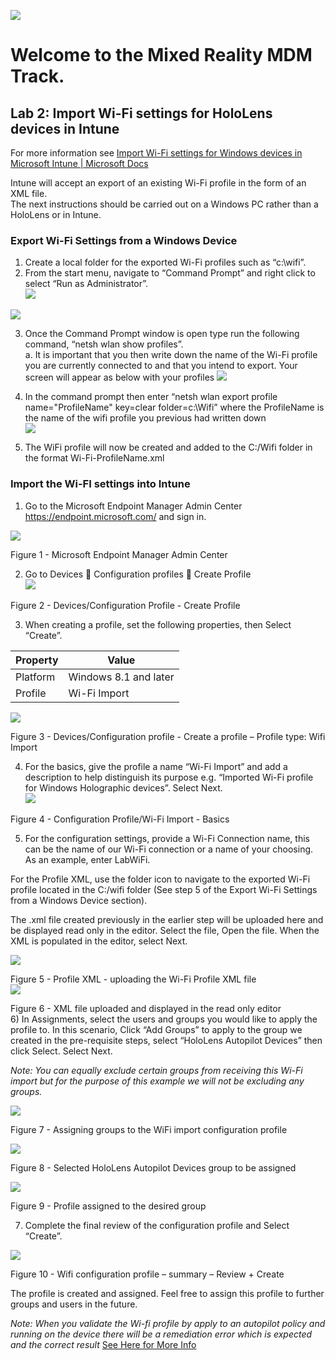 
![](Images/MRTL-MDMBanner.png)

# Welcome to the Mixed Reality MDM Track. 

## Lab 2: Import Wi-Fi settings for HoloLens devices in Intune
For more information see [Import Wi-Fi settings for Windows devices in Microsoft Intune | Microsoft Docs](https://docs.microsoft.com/en-us/mem/intune/configuration/wi-fi-settings-import-windows-8-1#export-wi-fi-settings-from-a-windows-device)  

Intune will accept an export of an existing Wi-Fi profile in the form of an XML file.  
The next instructions should be carried out on a Windows PC rather than a HoloLens or in Intune. 


### Export Wi-Fi Settings from a Windows Device

1)	Create a local folder for the exported Wi-Fi profiles such as “c:\wifi”.
2)	From the start menu, navigate to “Command Prompt” and right click to select “Run as Administrator”.  
 ![](Images/lab21.png)    

  

![](Images/lab22.png)  
 

3)	Once the Command Prompt window is open type run the following command, “netsh wlan show profiles”.   
a.	It is important that you then write down the name of the Wi-Fi profile you are currently connected to and that you intend to export. Your screen will appear as below with your profiles
![](Images/lab23.png)


 

4)	In the command prompt then enter “netsh wlan export profile name="ProfileName" key=clear folder=c:\Wifi” where the ProfileName is the name of the wifi profile you previous had written down  
![](Images/lab24.png)  


 

5)	The WiFi profile will now be created and added to the C:/Wifi folder in the format Wi-Fi-ProfileName.xml

### Import the Wi-FI settings into Intune

1)	Go to the Microsoft Endpoint Manager Admin Center  https://endpoint.microsoft.com/ and sign in.
 
 ![](Images/lab25.png)

Figure 1 - Microsoft Endpoint Manager Admin Center  
	

2)	Go to Devices  Configuration profiles  Create Profile  
 ![](Images/lab26.png)  

Figure 2 - Devices/Configuration Profile - Create Profile  

3)	When creating a profile,  set the following properties, then Select “Create”.  

| Property | Value |   
| --- | --- |
| Platform | Windows 8.1 and later| 
| Profile | Wi-Fi Import |

![](Images/lab27.png)  
 
Figure 3 - Devices/Configuration profile - Create a profile – Profile type: Wifi Import 


4)	For the basics, give the profile a name “Wi-Fi Import” and add a description to help distinguish its purpose e.g. “Imported Wi-Fi profile for Windows Holographic devices”. Select Next.  
 ![](Images/lab28.png)

Figure 4 - Configuration Profile/Wi-Fi Import - Basics  

5)	For the configuration settings, provide a Wi-Fi Connection name, this can be the name of our Wi-Fi connection or a name of your choosing. As an example, enter LabWiFi. 

For the Profile XML, use the folder icon to navigate to the exported Wi-Fi profile located in the C:/wifi folder (See step 5 of the Export Wi-Fi Settings from a Windows Device section). 

The .xml file created previously in the earlier step will be uploaded here and be displayed read only in the editor. Select the file, Open the file. When the XML is populated in the editor, select Next. 
 
![](Images/lab29.png)

Figure 5 - Profile XML - uploading the Wi-Fi Profile XML file  
![](Images/lab30.png)

 
Figure 6 - XML file uploaded and displayed in the read only editor  
6)	In Assignments, select the users and groups you would like to apply the profile to. In this scenario, Click “Add Groups” to apply to the group we created in the pre-requisite steps, select “HoloLens Autopilot Devices” then click Select. Select Next.  

*Note: You can equally exclude certain groups from receiving this Wi-Fi import but for the purpose of this example we will not be excluding any groups.*  

![](Images/lab31.png)

Figure 7 - Assigning groups to the WiFi import configuration profile  

 ![](Images/lab32.png)

Figure 8 - Selected HoloLens Autopilot Devices group to be assigned  

 ![](Images/lab33.png)

Figure 9 - Profile assigned to the desired group    


7)	Complete the final review of the configuration profile and Select “Create”.  

 ![](Images/lab34.png)

Figure 10 - Wifi configuration profile – summary – Review + Create  

The profile is created and assigned. Feel free to assign this profile to further groups and users in the future.

*Note: When you validate the Wi-fi profile by apply to an autopilot policy and running on the device there will be a remediation error which is expected and the correct result* [See Here for More Info](https://docs.microsoft.com/en-us/mem/intune/configuration/wi-fi-settings-import-windows-8-1#export-wi-fi-settings-from-a-windows-device)